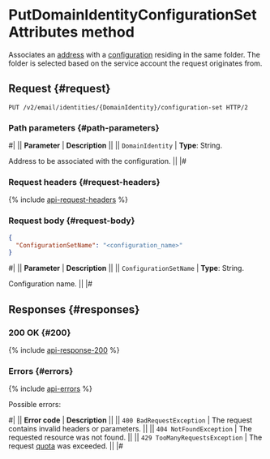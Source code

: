 # PutDomainIdentityConfigurationSetAttributes method

Associates an [address](../../concepts/glossary.md#adress) with a [configuration](../../concepts/glossary.md#configuration) residing in the same folder. The folder is selected based on the service account the request originates from.

## Request {#request}

```http
PUT /v2/email/identities/{DomainIdentity}/configuration-set HTTP/2
```

### Path parameters {#path-parameters}

#|
|| **Parameter** | **Description** ||
|| `DomainIdentity` | **Type**: String.

Address to be associated with the configuration. ||
|#

### Request headers {#request-headers}

{% include [api-request-headers](../../../_includes/postbox/api-request-headers.md) %}

### Request body {#request-body}

```json
{
  "ConfigurationSetName": "<configuration_name>"
}
```

#|
|| **Parameter** | **Description** ||
|| `ConfigurationSetName` | **Type**: String.

Configuration name. ||
|#

## Responses {#responses}

### 200 OK {#200}

{% include [api-response-200](../../../_includes/postbox/api-response-200.md) %}

### Errors {#errors}

{% include [api-errors](../../../_includes/postbox/api-errors.md) %}

Possible errors:

#|
|| **Error code** | **Description** ||
|| `400 BadRequestException` | The request contains invalid headers or parameters. ||
|| `404 NotFoundException` | The requested resource was not found. ||
|| `429 TooManyRequestsException` | The request [quota](../../concepts/limits.md#postbox-quotas) was exceeded. ||
|#